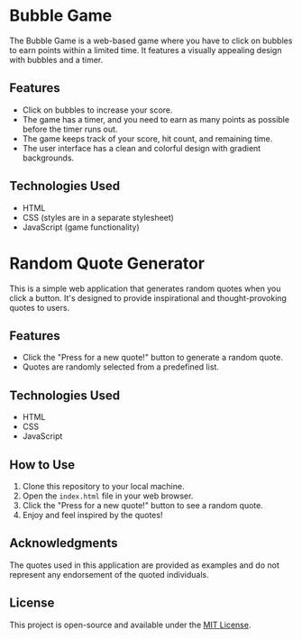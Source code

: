 # Bubble Game

The Bubble Game is a web-based game where you have to click on bubbles to earn points within a limited time. It features a visually appealing design with bubbles and a timer.

## Features

- Click on bubbles to increase your score.
- The game has a timer, and you need to earn as many points as possible before the timer runs out.
- The game keeps track of your score, hit count, and remaining time.
- The user interface has a clean and colorful design with gradient backgrounds.

## Technologies Used

- HTML
- CSS (styles are in a separate stylesheet)
- JavaScript (game functionality)

# Random Quote Generator

This is a simple web application that generates random quotes when you click a button. It's designed to provide inspirational and thought-provoking quotes to users.

## Features

- Click the "Press for a new quote!" button to generate a random quote.
- Quotes are randomly selected from a predefined list.

## Technologies Used

- HTML
- CSS
- JavaScript

## How to Use

1. Clone this repository to your local machine.
2. Open the `index.html` file in your web browser.
3. Click the "Press for a new quote!" button to see a random quote.
4. Enjoy and feel inspired by the quotes!

## Acknowledgments

The quotes used in this application are provided as examples and do not represent any endorsement of the quoted individuals.

## License

This project is open-source and available under the [MIT License](LICENSE).

